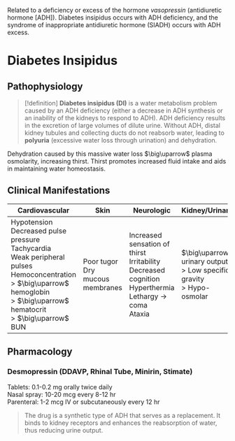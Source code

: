 Related to a deficiency or excess of the hormone _vasopressin_ (antidiuretic hormone [ADH]). Diabetes insipidus occurs with ADH deficiency, and the syndrome of inappropriate antidiuretic hormone (SIADH) occurs with ADH excess.

# Diabetes Insipidus
## Pathophysiology

>[!definition]
>**Diabetes insipidus (DI)** is a water metabolism problem caused by an ADH deficiency (either a decrease in ADH synthesis or an inability of the kidneys to respond to ADH). ADH deficiency results in the excretion of large volumes of dilute urine. Without ADH, distal kidney tubules and collecting ducts do not reabsorb water, leading to **polyuria** (excessive water loss through urination) and dehydration.

Dehydration caused by this massive water loss $\big\uparrow$ plasma osmolarity, increasing thirst. Thirst promotes increased fluid intake and aids in maintaining water homeostasis. 
## Clinical Manifestations
| Cardiovascular | Skin | Neurologic | Kidney/Urinary |
| ---- | ---- | ---- | ---- |
| Hypotension<br>Decreased pulse pressure<br>Tachycardia<br>Weak peripheral pulses<br>Hemoconcentration<br>> $\big\uparrow$ hemoglobin<br>> $\big\uparrow$ hematocrit<br>> $\big\uparrow$ BUN | Poor tugor<br>Dry mucous membranes | Increased sensation of thirst<br>Irritability<br>Decreased cognition<br>Hyperthermia<br>Lethargy $\to$ coma<br>Ataxia | $\big\uparrow$ urinary output<br>> Low specific gravity<br>> Hypo-osmolar |
## Pharmacology
### **Desmopressin** (DDAVP, Rhinal Tube, Minirin, Stimate)  
Tablets: 0.1-0.2 mg orally twice daily  
Nasal spray: 10-20 mcg every 8-12 hr  
Parenteral: 1-2 mcg IV or subcutaneously every 12 hr
> The drug is a synthetic type of ADH that serves as a replacement. It binds to kidney receptors and enhances the reabsorption of water, thus reducing urine output.

